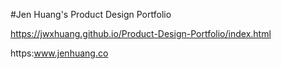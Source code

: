 #Jen Huang's Product Design Portfolio

https://jwxhuang.github.io/Product-Design-Portfolio/index.html

https:www.jenhuang.co